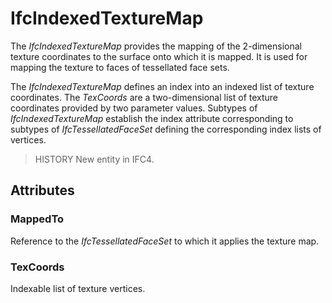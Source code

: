 # IfcIndexedTextureMap

The _IfcIndexedTextureMap_ provides the mapping of the 2-dimensional texture coordinates to the surface onto which it is mapped. It is used for mapping the texture to faces of tessellated face sets.<!-- end of definition -->

The _IfcIndexedTextureMap_ defines an index into an indexed list of texture coordinates. The _TexCoords_ are a two-dimensional list of texture coordinates provided by two parameter values. Subtypes of _IfcIndexedTextureMap_ establish the index attribute corresponding to subtypes of _IfcTessellatedFaceSet_ defining the corresponding index lists of vertices.

> HISTORY New entity in IFC4.

## Attributes

### MappedTo
Reference to the _IfcTessellatedFaceSet_ to which it applies the texture map.

### TexCoords
Indexable list of texture vertices.
